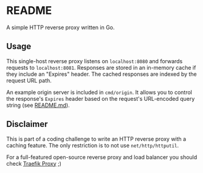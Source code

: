 # README

A simple HTTP reverse proxy written in Go.

## Usage

This single-host reverse proxy listens on `localhost:8080` and forwards requests to `localhost:8081`. Responses are stored in an in-memory cache if they include an "Expires" header. The cached responses are indexed by the request URL path.

An example origin server is included in `cmd/origin`. It allows you to control the response's `Expires` header based on the request's URL-encoded query string (see [README.md](cmd/origin/README.md)).

## Disclaimer

This is part of a coding challenge to write an HTTP reverse proxy with a caching feature. The only restriction is to not use `net/http/httputil`.

For a full-featured open-source reverse proxy and load balancer you should check [Traefik Proxy](https://traefik.io/traefik/) ;)
